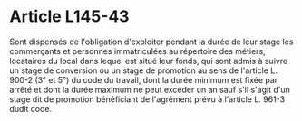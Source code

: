 # Article L145-43

Sont dispensés de l'obligation d'exploiter pendant la durée de leur stage les commerçants et personnes immatriculées au répertoire des métiers, locataires du local dans lequel est situé leur fonds, qui sont admis à suivre un stage de conversion ou un stage de promotion au sens de l'article L. 900-2 (3° et 5°) du code du travail, dont la durée minimum est fixée par arrêté et dont la durée maximum ne peut excéder un an sauf s'il s'agit d'un stage dit de promotion bénéficiant de l'agrément prévu à l'article L. 961-3 dudit code.
